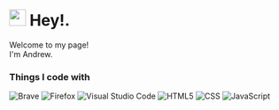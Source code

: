 <h1><img src="https://emojis.slackmojis.com/emojis/images/1531849430/4246/blob-sunglasses.gif?1531849430" width="30"/> Hey!.</h1>

<p>Welcome to my page! </br> I'm Andrew.

<h3>Things I code with</h3>

<p>
<img alt="Brave" src="https://img.shields.io/badge/Brave-FB542B?style=for-the-badge&logo=Brave&logoColor=white" />
<img alt="Firefox" src="https://img.shields.io/badge/Firefox-FF7139?style=for-the-badge&logo=Firefox-Browser&logoColor=white" />
 <img alt="Visual Studio Code" src="https://img.shields.io/badge/Visual%20Studio%20Code-0078d7.svg?style=for-the-badge&logo=visual-studio-code&logoColor=white" />
 <img alt="HTML5" src="https://img.shields.io/badge/html5-%23E34F26.svg?style=for-the-badge&logo=html5&logoColor=white" />
 <img alt="CSS" src="https://img.shields.io/badge/css3-%231572B6.svg?style=for-the-badge&logo=css3&logoColor=white" />
 <img alt="JavaScript" src="https://img.shields.io/badge/javascript-%23323330.svg?style=for-the-badge&logo=javascript&logoColor=%23F7DF1E" />
</p>

